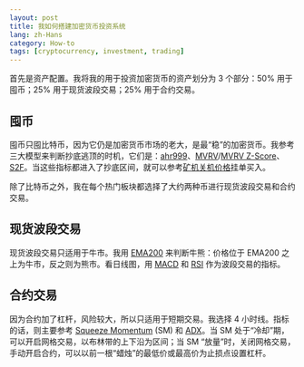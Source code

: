 ```yaml
---
layout: post
title: 我如何搭建加密货币投资系统
lang: zh-Hans
category: How-to
tags: [cryptocurrency, investment, trading]
---
```

首先是资产配置。我将我的用于投资加密货币的资产划分为 3 个部分：50% 用于囤币；25% 用于现货波段交易；25% 用于合约交易。

## 囤币

囤币只囤比特币，因为它仍是加密货币市场的老大，是最“稳”的加密货币。我参考三大模型来判断抄底逃顶的时机，它们是：[ahr999](https://www.coinglass.com/pro/i/ahr999)、[MVRV](https://www.blockchain.com/explorer/charts/mvrv)/[MVRV Z-Score](https://www.lookintobitcoin.com/charts/mvrv-zscore/)、[S2F](https://buybitcoinworldwide.com/stats/stock-to-flow/)。当这些指标都进入了抄底区间，就可以参考[矿机关机价格](https://www.viabtc.com/tools/miner)挂单买入。

除了比特币之外，我在每个热门板块都选择了大约两种币进行现货波段交易和合约交易。

## 现货波段交易

现货波段交易只适用于牛市。我用 [EMA200](https://www.investopedia.com/terms/e/ema.asp) 来判断牛熊：价格位于 EMA200 之上为牛市，反之则为熊市。看日线图，用 [MACD](https://www.investopedia.com/terms/m/macd.asp) 和 [RSI](https://www.investopedia.com/terms/r/rsi.asp) 作为波段交易的指标。

## 合约交易

因为合约加了杠杆，风险较大，所以只适用于短期交易。我选择 4 小时线。指标的话，则主要参考 [Squeeze Momentum](https://www.tradingview.com/script/nqQ1DT5a-Squeeze-Momentum-Indicator-LazyBear/) (SM) 和 [ADX](https://www.investopedia.com/articles/trading/07/adx-trend-indicator.asp)。当 SM 处于“冷却”期，可以开启网格交易，以布林带的上下沿为区间；当 SM “放量”时，关闭网格交易，手动开启合约，可以以前一根“蜡烛”的最低价或最高价为止损点设置杠杆。
